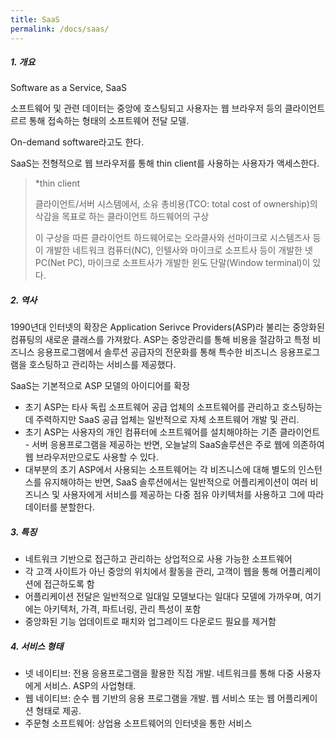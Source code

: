 ```yaml
---
title: SaaS
permalink: /docs/saas/
---
```


##### 1. 개요

Software as a Service, SaaS

소프트웨어 및 관련 데이터는 중앙에 호스팅되고 사용자는 웹 브라우저 등의 클라이언트르르 통해 접속하는 형태의 소프트웨어 전달 모델.

On-demand software라고도 한다.

SaaS는 전형적으로 웹 브라우저를 통해 thin client를 사용하는 사용자가 액세스한다.

> *thin client
>
> 클라이언트/서버 시스템에서, 소유 총비용(TCO: total cost of ownership)의 삭감을 목표로 하는 클라이언트 하드웨어의 구상
>
> 이 구상을 따른 클라이언트 하드웨어로는 오라클사와 선마이크로 시스템즈사 등이 개발한 네트워크 컴퓨터(NC), 인텔사와 마이크로 소프트사 등이 개발한 넷 PC(Net PC), 마이크로 소프트사가 개발한 윈도 단말(Window terminal)이 있다.



##### 2. 역사

1990년대 인터넷의 확장은 Application Serivce Providers(ASP)라 불리는 중앙화된 컴퓨팅의 새로운 클래스를 가져왔다. ASP는 중앙관리를 통해 비용을 절감하고 특정 비즈니스 응용프로그램에서 솔루션 공급자의 전문화를 통해 특수한 비즈니스 응용프로그램을 호스팅하고 관리하는 서비스를 제공했다.



SaaS는 기본적으로 ASP 모델의 아이디어를 확장

- 초기 ASP는 타사 독립 소프트웨어 공급 업체의 소프트웨어를 관리하고 호스팅하는데 주력하지만 SaaS 공급 업체는 일반적으로 자체 소프트웨어 개발 및 관리.
- 초기 ASP는 사용자의 개인 컴퓨터에 소프트웨어를 설치해야하는 기존 클라이언트 - 서버 응용프로그램을 제공하는 반면, 오늘날의 SaaS솔루션은 주로 웹에 의존하여 웹 브라우저만으로도 사용할 수 있다.
- 대부분의 초기 ASP에서 사용되는 소프트웨어는 각 비즈니스에 대해 별도의 인스턴스를 유지해야하는 반면, SaaS 솔루션에서는 일반적으로 어플리케이션이 여러 비즈니스 및 사용자에게 서비스를 제공하는 다중 점유 아키텍처를 사용하고 그에 따라 데이터를 분할한다.



##### 3. 특징

- 네트워크 기반으로 접근하고 관리하는 상업적으로 사용 가능한 소프트웨어
- 각 고객 사이트가 아닌 중앙의 위치에서 활동을 관리, 고객이 웹을 통해 어플리케이션에 접근하도록 함
- 어플리케이션 전달은 일반적으로 일대일 모델보다는 일대다 모델에 가까우며, 여기에는 아키텍처, 가격, 파트너링, 관리 특성이 포함
- 중앙화된 기능 업데이트로 패치와 업그레이드 다운로드 필요를 제거함



##### 4. 서비스 형태

- 넷 네이티브: 전용 응용프로그램을 활용한 직접 개발. 네트워크를 통해 다중 사용자에게 서비스. ASP의 사업형태.
- 웹 네이티브: 순수 웹 기반의 응용 프로그램을 개발. 웹 서비스 또는 웹 어플리케이션 형태로 제공.
- 주문형 소프트웨어: 상업용 소프트웨어의 인터넷을 통한 서비스